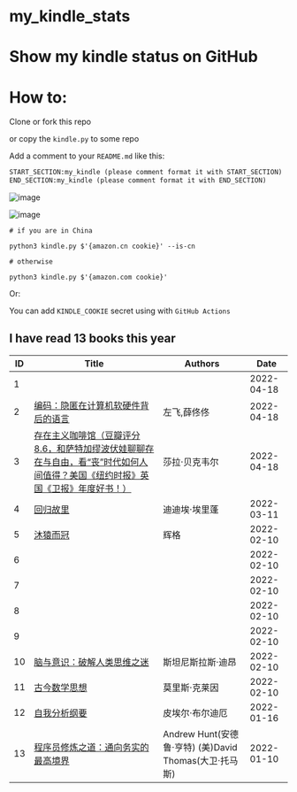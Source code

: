 # my_kindle_stats

# Show my kindle status on GitHub

# How to:

Clone or fork this repo

or copy the `kindle.py` to some repo

Add a comment to your `README.md` like this:

```md
START_SECTION:my_kindle (please comment format it with START_SECTION)
END_SECTION:my_kindle (please comment format it with END_SECTION)
```
![image](https://user-images.githubusercontent.com/15976103/145736128-8a5a4ee1-9c9c-46c3-9312-12fcd4963bcc.png)

![image](https://user-images.githubusercontent.com/15976103/145736083-f5d691b0-2b2c-4ddc-9d92-f71d23bda316.png)


```shell
# if you are in China

python3 kindle.py $'{amazon.cn cookie}' --is-cn

# otherwise

python3 kindle.py $'{amazon.com cookie}'
```

Or:

You can add `KINDLE_COOKIE` secret using with `GitHub Actions`

<!--START_SECTION:my_kindle-->
## I have read 13 books this year

| ID | Title | Authors | Date | 
 | ---- | ---- | ---- | ---- |
| 1 |  |  | 2022-04-18 |
| 2 | [编码：隐匿在计算机软硬件背后的语言](https://www.amazon.cn/dp/B08GC8288R) | 左飞,薛佟佟 | 2022-04-18 |
| 3 | [存在主义咖啡馆（豆瓣评分8.6，和萨特加缪波伏娃聊聊存在与自由，看“丧”时代如何人间值得？美国《纽约时报》英国《卫报》年度好书！）](https://www.amazon.cn/dp/B07BNC4CDG) | 莎拉·贝克韦尔 | 2022-04-18 |
| 4 | [回归故里](https://www.amazon.cn/dp/B08HYJNTXN) | 迪迪埃·埃里蓬 | 2022-03-11 |
| 5 | [沐猿而冠](https://www.amazon.cn/dp/B018THBGVW) | 辉格 | 2022-02-10 |
| 6 |  |  | 2022-02-10 |
| 7 |  |  | 2022-02-10 |
| 8 |  |  | 2022-02-10 |
| 9 |  |  | 2022-02-10 |
| 10 | [脑与意识：破解人类思维之迷](https://www.amazon.cn/dp/B07K6GV2W1) | 斯坦尼斯拉斯·迪昂 | 2022-02-10 |
| 11 | [古今数学思想](https://www.amazon.cn/dp/B07H4DS155) | 莫里斯·克莱因 | 2022-02-10 |
| 12 | [自我分析纲要](https://www.amazon.cn/dp/B08RD3SPXY) | 皮埃尔·布尔迪厄 | 2022-01-16 |
| 13 | [程序员修炼之道：通向务实的最高境界](https://www.amazon.cn/dp/B08BRGF8SL) | Andrew  Hunt(安德鲁·亨特) (美)David Thomas(大卫·托马斯) | 2022-01-10 |

<!--END_SECTION:my_kindle-->
